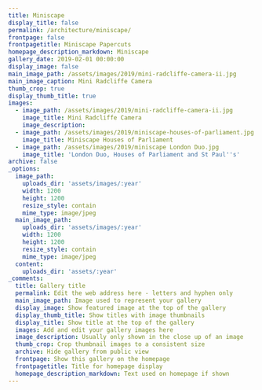 ```yaml
---
title: Miniscape
display_title: false
permalink: /architecture/miniscape/
frontpage: false
frontpagetitle: Miniscape Papercuts
homepage_description_markdown: Miniscape
gallery_date: 2019-02-01 00:00:00
display_image: false
main_image_path: /assets/images/2019/mini-radcliffe-camera-ii.jpg
main_image_caption: Mini Radcliffe Camera
thumb_crop: true
display_thumb_title: true
images:
  - image_path: /assets/images/2019/mini-radcliffe-camera-ii.jpg
    image_title: Mini Radcliffe Camera
    image_description:
  - image_path: /assets/images/2019/miniscape-houses-of-parliament.jpg
    image_title: Miniscape Houses of Parliament
  - image_path: /assets/images/2019/miniscape London Duo.jpg
    image_title: 'London Duo, Houses of Parliament and St Paul''s'
archive: false
_options:
  image_path:
    uploads_dir: 'assets/images/:year'
    width: 1200
    height: 1200
    resize_style: contain
    mime_type: image/jpeg
  main_image_path:
    uploads_dir: 'assets/images/:year'
    width: 1200
    height: 1200
    resize_style: contain
    mime_type: image/jpeg
  content:
    uploads_dir: 'assets/:year'
_comments:
  title: Gallery title
  permalink: Edit the web address here - letters and hyphen only
  main_image_path: Image used to represent your gallery
  display_image: Show featured image at the top of the gallery
  display_thumb_title: Show titles with image thumbnails
  display_title: Show title at the top of the gallery
  images: Add and edit your gallery images here
  image_description: Usually only shown in the close up of an image
  thumb_crop: Crop thumbnail images to a consistent size
  archive: Hide gallery from public view
  frontpage: Show this gallery on the homepage
  frontpagetitle: Title for homepage display
  homepage_description_markdown: Text used on homepage if shown
---
```


